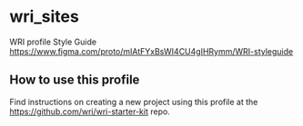 # wri_sites
WRI profile
Style Guide https://www.figma.com/proto/mIAtFYxBsWI4CU4gIHRymm/WRI-styleguide 

## How to use this profile

Find instructions on creating a new project using this profile at the https://github.com/wri/wri-starter-kit repo.
